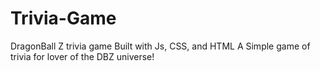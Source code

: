 # Trivia-Game
DragonBall Z trivia game Built with Js, CSS, and HTML
A Simple game of trivia for lover of the DBZ universe!
